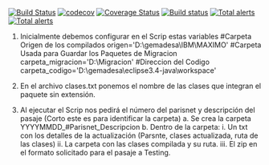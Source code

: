 [![Build Status](https://travis-ci.org/ylvaldes/clasesTesting.svg?branch=master)](https://travis-ci.org/ylvaldes/clasesTesting)
[![codecov](https://codecov.io/gh/ylvaldes/clasesTesting/branch/master/graph/badge.svg)](https://codecov.io/gh/ylvaldes/clasesTesting)
[![Coverage Status](https://coveralls.io/repos/github/ylvaldes/clasesTesting/badge.svg)](https://coveralls.io/github/ylvaldes/clasesTesting)
[![Build status](https://ci.appveyor.com/api/projects/status/8npkajpaakxx11sb?svg=true)](https://ci.appveyor.com/project/ylvaldes/clasestesting)
[![Total alerts](https://img.shields.io/lgtm/alerts/g/ylvaldes/clasesTesting.svg?logo=lgtm&logoWidth=18)](https://lgtm.com/projects/g/ylvaldes/clasesTesting/alerts/)
[![Total alerts](https://img.shields.io/lgtm/alerts/g/ylvaldes/clasesTesting.svg?logo=lgtm&logoWidth=18)](https://lgtm.com/projects/g/ylvaldes/clasesTesting/alerts/)

1.	Inicialmente debemos configurar en el Scrip estas variables 
#Carpeta Origen de los compilados
origen='D:\gemadesa\IBM\MAXIMO'
#Carpeta Usada para Guardar los Paquetes de Migracion
carpeta_migracion='D:\Migracion'
#Direccion del Codigo
carpeta_codigo='D:\gemadesa\eclipse3.4-java\workspace'

2.	En el archivo clases.txt ponemos el nombre de las clases que integran el paquete sin extensión. 
3.	Al ejecutar el Scrip nos pedirá el número del parisnet y descripción del pasaje (Corto este es para identificar la carpeta)
a.	Se crea la carpeta  YYYYMMDD_#Parisnet_Descripcion
b.	Dentro de la carpeta:
i.	Un txt con los detalles de la actualización (Parsnte, clases actualizada, ruta de las clases)
ii.	La carpeta con las clases compilada y su ruta.
iii.	El zip en el formato solicitado para el pasaje a Testing. 

